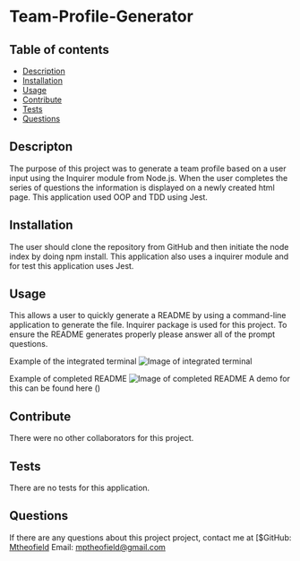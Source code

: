 # Team-Profile-Generator

## Table of contents
- [Description](#description)
- [Installation](#installation)
- [Usage](#usage)
- [Contribute](#contribute)
- [Tests](#tests)
- [Questions](#questions)

## Descripton
The purpose of this project was to generate a team profile based on a user input using the Inquirer module from Node.js. When the user completes the series of questions the information is displayed on a newly created html page. This application used  OOP and TDD using Jest.

## Installation
The user should clone the repository from GitHub and then initiate the node index by doing npm install. This application also uses a inquirer module and for test this application uses Jest.

## Usage 
   This allows a user to quickly generate a README by using a command-line application to generate the file.  Inquirer package is used for this project. To ensure the README generates properly please answer all of the prompt questions. 

   Example of the integrated terminal
   ![Image of integrated terminal]()

  Example of completed README
   ![Image of completed README]()
    A demo for this can be found here ()

## Contribute 
  There were no other collaborators for this project. 
  
## Tests
  There are no tests for this application.

## Questions

  If there are any questions about this project project, contact me at
  [$GitHub: [Mtheofield](https://github.com/Mtheofield)
  Email: [mptheofield@gmail.com](mailto:mptheofield@gmail.com)
  